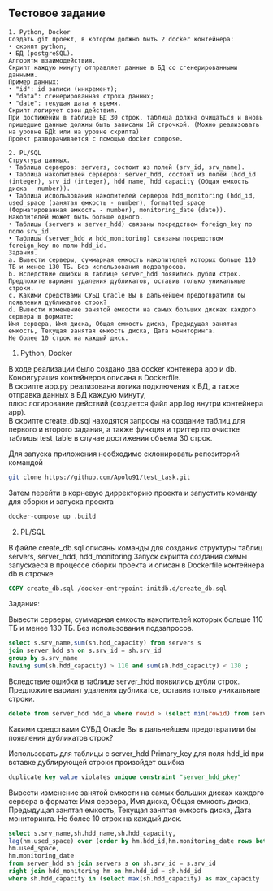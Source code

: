 ## Тестовое задание

    1. Python, Docker
    Создать git проект, в котором должно быть 2 docker контейнера:
    • скрипт python;
    • БД (postgreSQL).
    Алгоритм взаимодействия.
    Скрипт каждую минуту отправляет данные в БД cо сгенерированными данными.
    Пример данных:
    • "id": id записи (инкремент);
    • "data": сгенерированная строка данных;
    • "date": текущая дата и время.
    Скрипт логирует свои действия.
    При достижении в таблице БД 30 строк, таблица должна очищаться и вновь пришедшие данные должны быть записаны 1й строчкой. (Можно реализовать на уровне БДk или на уровне скрипта)
    Проект разворачивается с помощью docker compose.

    2. PL/SQL
    Структура данных.
    • Таблица серверов: servers, состоит из полей (srv_id, srv_name).
    • Таблица накопителей серверов: server_hdd, состоит из полей (hdd_id (integer), srv_id (integer), hdd_name, hdd_capacity (Общая емкость диска - number)).
    • Таблица использования накопителей серверов hdd_monitoring (hdd_id,  used_space (занятая емкость - number), formatted_space (Форматированная емкость - number), monitoring_date (date)).
    Накопителей может быть больше одного.
    • Таблицы (servers и server_hdd) связаны посредством foreign_key по полю srv_id.
    • Таблицы (server_hdd и hdd_monitoring) связаны посредством foreign_key по полю hdd_id.
    Задания.
    a. Вывести серверы, суммарная емкость накопителей которых больше 110 ТБ и менее 130 ТБ. Без использования подзапросов.
    b. Вследствие ошибки в таблице server_hdd появились дубли строк.
    Предложите вариант удаления дубликатов, оставив только уникальные строки.
    c. Какими средствами СУБД Oracle Вы в дальнейшем предотвратили бы появления дубликатов строк?
    d. Вывести изменение занятой емкости на самых больших дисках каждого сервера в формате:
    Имя сервера, Имя диска, Общая емкость диска, Предыдущая занятая емкость, Текущая занятая емкость диска, Дата мониторинга.
    Не более 10 строк на каждый диск.

1. Python, Docker

В ходе реализации было создано два docker контенера app и db.  
Конфигурация контейнеров описана в Dockerfile.   
В скрипте app.py реализована логика подключения к БД, а также отправка данных в БД каждую минуту,  
плюс логирование действий (создается файл app.log внутри контейнера app).  
В скрипте create_db.sql находятся запросы на создание таблиц для первого и второго задания, а также функция и триггер по очистке таблицы test_table в случае достижения объема 30 строк.   

Для запуска приложения необходимо склонировать репозиторий командой 

```bash
git clone https://github.com/Apolo91/test_task.git
```
Затем перейти в корневую дирректорию проекта и запустить команду  для сборки и запуска проекта

```bash 
docker-compose up .build
```

2. PL/SQL 

В файле create_db.sql описаны команды для создания структуры таблиц servers, server_hdd, hdd_monitoring
Запуск скрипта создания схемы запускаеся в процессе сборки проекта и описан в Dockerfile контейнера db в строчке
```dockerfile
COPY create_db.sql /docker-entrypoint-initdb.d/create_db.sql
```


Задания:

Вывести серверы, суммарная емкость накопителей которых больше 110 ТБ и менее 130 ТБ. Без использования подзапросов.

```sql
select s.srv_name,sum(sh.hdd_capacity) from servers s 
join server_hdd sh on s.srv_id = sh.srv_id
group by s.srv_name
having sum(sh.hdd_capacity) > 110 and sum(sh.hdd_capacity) < 130 ;
```
Вследствие ошибки в таблице server_hdd появились дубли строк.
Предложите вариант удаления дубликатов, оставив только уникальные строки.

```sql
delete from server_hdd hdd_a where rowid > (select min(rowid) from server_hdd hdd_b where hdd_b.name=hdd_a.name);
```
Какими средствами СУБД Oracle Вы в дальнейшем предотвратили бы появления дубликатов строк?

Использовать для таблицы с server_hdd Primary_key для поля hdd_id при вставке дублирующей строки произойдет ошибка 

```sql
duplicate key value violates unique constraint "server_hdd_pkey"
```

Вывести изменение занятой емкости на самых больших дисках каждого сервера в формате:
Имя сервера, Имя диска, Общая емкость диска, Предыдущая занятая емкость, Текущая занятая емкость диска, Дата мониторинга.
Не более 10 строк на каждый диск.

```sql
select s.srv_name,sh.hdd_name,sh.hdd_capacity,
lag(hm.used_space) over (order by hm.hdd_id,hm.monitoring_date rows between 10 PRECEDING and CURRENT ROW) as previos_used_space,
hm.used_space,
hm.monitoring_date
from server_hdd sh join servers s on sh.srv_id = s.srv_id 
right join hdd_monitoring hm on hm.hdd_id = sh.hdd_id 
where sh.hdd_capacity in (select max(sh.hdd_capacity) as max_capacity  from server_hdd sh group by sh.srv_id)  
```